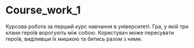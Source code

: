 # Course_work_1
Курсова робота за перший курс навчання в університеті. Гра, у якій три клани героїв ворогують між собою. Користувач може пересувати героїв, виділивши їх мишкою та битись разом з ними.

